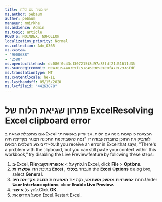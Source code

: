 ```yaml
---
title: יש בעיה עם הלוח
ms.author: pebaum
author: pebaum
manager: mnirkhe
ms.audience: Admin
ms.topic: article
ROBOTS: NOINDEX, NOFOLLOW
localization_priority: Normal
ms.collection: Adm_O365
ms.custom:
- "9000688"
- "2580"
ms.openlocfilehash: dc086f0c43cf307215d8d97a87fdf21d61611d36
ms.sourcegitcommit: 0e43e19448705f151846e9e9e1e0f47e12938fdf
ms.translationtype: MT
ms.contentlocale: he-IL
ms.lasthandoff: 05/15/2020
ms.locfileid: "44263878"
---
```

# <a name="resolving-excel-clipboard-error"></a><span data-ttu-id="29b00-102">פתרון שגיאת הלוח של Excel</span><span class="sxs-lookup"><span data-stu-id="29b00-102">Resolving Excel clipboard error</span></span>

<span data-ttu-id="29b00-103">אם מתקבלת שגיאה ב-Excel המציינת כי קיימת בעיה עם הלוח, אך עדיין באפשרותך להדביק את התוכן בחוברת עבודה זו, "נסה להשבית את התכונה תצוגה מקדימה חיה על-ידי ביצוע השלבים הבאים:</span><span class="sxs-lookup"><span data-stu-id="29b00-103">If you receive an error in Excel that says, "There's a problem with the clipboard, but you can still paste your content within this workbook," try disabling the Live Preview feature by following these steps:</span></span>

1. <span data-ttu-id="29b00-104">ב-Excel, **File**לחץ על  >  **אפשרויות**קובץ.</span><span class="sxs-lookup"><span data-stu-id="29b00-104">In Excel, click **File** > **Options**.</span></span>
3. <span data-ttu-id="29b00-105">בתיבת הדו **אפשרויות Excel** , בחר **בכללי**.</span><span class="sxs-lookup"><span data-stu-id="29b00-105">In the **Excel Options** dialog box, select **General**.</span></span>
4. <span data-ttu-id="29b00-106">תחת **אפשרויות ממשק משתמש**, נקה את **האפשרות תצוגה מקדימה חיה**.</span><span class="sxs-lookup"><span data-stu-id="29b00-106">Under **User Interface options**, clear **Enable Live Preview**.</span></span>
5. <span data-ttu-id="29b00-107">לחץ על **אישור**.</span><span class="sxs-lookup"><span data-stu-id="29b00-107">Click **OK**.</span></span>
6. <span data-ttu-id="29b00-108">הפעל מחדש את Excel.</span><span class="sxs-lookup"><span data-stu-id="29b00-108">Restart Excel.</span></span>
